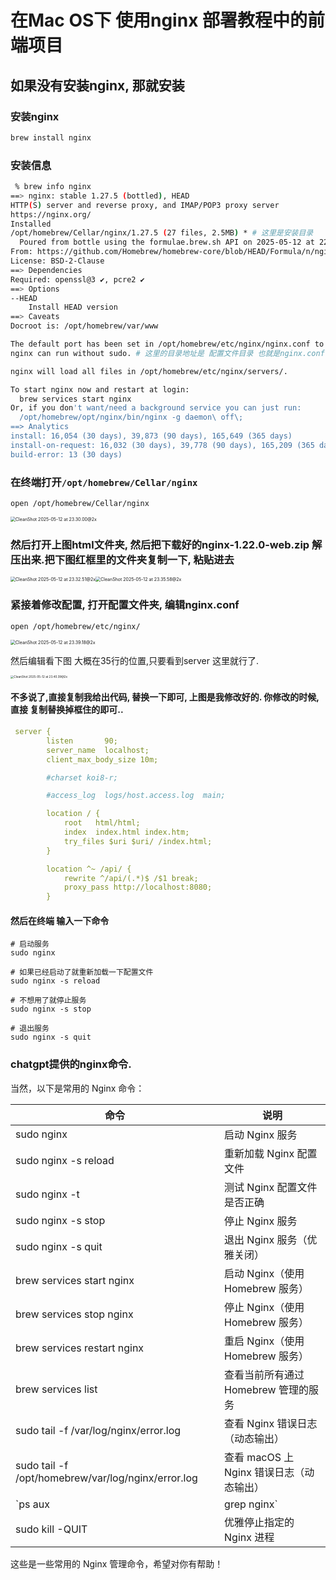 # 在Mac OS下 使用nginx 部署教程中的前端项目



## 如果没有安装nginx, 那就安装

### 安装nginx

```bash
brew install nginx 
```

### 安装信息

```bash
 % brew info nginx
==> nginx: stable 1.27.5 (bottled), HEAD
HTTP(S) server and reverse proxy, and IMAP/POP3 proxy server
https://nginx.org/
Installed
/opt/homebrew/Cellar/nginx/1.27.5 (27 files, 2.5MB) * # 这里是安装目录
  Poured from bottle using the formulae.brew.sh API on 2025-05-12 at 22:25:17
From: https://github.com/Homebrew/homebrew-core/blob/HEAD/Formula/n/nginx.rb
License: BSD-2-Clause
==> Dependencies
Required: openssl@3 ✔, pcre2 ✔
==> Options
--HEAD
	Install HEAD version
==> Caveats
Docroot is: /opt/homebrew/var/www 

The default port has been set in /opt/homebrew/etc/nginx/nginx.conf to 8080 so that
nginx can run without sudo. # 这里的目录地址是 配置文件目录 也就是nginx.conf 目录

nginx will load all files in /opt/homebrew/etc/nginx/servers/.

To start nginx now and restart at login:
  brew services start nginx
Or, if you don't want/need a background service you can just run:
  /opt/homebrew/opt/nginx/bin/nginx -g daemon\ off\;
==> Analytics
install: 16,054 (30 days), 39,873 (90 days), 165,649 (365 days)
install-on-request: 16,032 (30 days), 39,778 (90 days), 165,209 (365 days)
build-error: 13 (30 days)

```

### 在终端打开`/opt/homebrew/Cellar/nginx`

```
open /opt/homebrew/Cellar/nginx
```

<img src="/Users/wheat/Desktop/AI-JavaWeb-Dev/web-ai-project02/img/CleanShot 2025-05-12 at 23.30.00@2x.png" alt="CleanShot 2025-05-12 at 23.30.00@2x" style="zoom:50%;" />

### 然后打开上图html文件夹, 然后把下载好的nginx-1.22.0-web.zip 解压出来.把下图红框里的文件夹复制一下, 粘贴进去

<img src="/Users/wheat/Desktop/AI-JavaWeb-Dev/web-ai-project02/img/CleanShot 2025-05-12 at 23.32.51@2x.png" alt="CleanShot 2025-05-12 at 23.32.51@2x" style="zoom:50%;" /><img src="/Users/wheat/Desktop/AI-JavaWeb-Dev/web-ai-project02/img/CleanShot 2025-05-12 at 23.35.58@2x.png" alt="CleanShot 2025-05-12 at 23.35.58@2x" style="zoom:50%;" />



### 紧接着修改配置, 打开配置文件夹, 编辑nginx.conf

```
open /opt/homebrew/etc/nginx/
```

<img src="/Users/wheat/Desktop/AI-JavaWeb-Dev/web-ai-project02/img/CleanShot 2025-05-12 at 23.39.18@2x.png" alt="CleanShot 2025-05-12 at 23.39.18@2x" style="zoom:50%;" />

然后编辑看下图 大概在35行的位置,只要看到server 这里就行了.

<img src="/Users/wheat/Desktop/AI-JavaWeb-Dev/web-ai-project02/img/CleanShot 2025-05-12 at 23.40.39@2x.png" alt="CleanShot 2025-05-12 at 23.40.39@2x" style="zoom: 33%;" />



#### 不多说了,直接复制我给出代码, 替换一下即可, 上图是我修改好的. 你修改的时候,直接 复制替换掉框住的即可..

```yml
 server {
        listen       90;
        server_name  localhost;
        client_max_body_size 10m;

        #charset koi8-r;

        #access_log  logs/host.access.log  main;

        location / {
            root   html/html;
            index  index.html index.htm;
            try_files $uri $uri/ /index.html;
        }

        location ^~ /api/ {
            rewrite ^/api/(.*)$ /$1 break;
            proxy_pass http://localhost:8080;
        }
```



#### 然后在终端 输入一下命令

```
# 启动服务
sudo nginx

# 如果已经启动了就重新加载一下配置文件
sudo nginx -s reload

# 不想用了就停止服务
sudo nginx -s stop

# 退出服务
sudo nginx -s quit
```



###  chatgpt提供的nginx命令.

当然，以下是常用的 Nginx 命令：

| **命令**                                           | **说明**                                 |
| -------------------------------------------------- | ---------------------------------------- |
| sudo nginx                                         | 启动 Nginx 服务                          |
| sudo nginx -s reload                               | 重新加载 Nginx 配置文件                  |
| sudo nginx -t                                      | 测试 Nginx 配置文件是否正确              |
| sudo nginx -s stop                                 | 停止 Nginx 服务                          |
| sudo nginx -s quit                                 | 退出 Nginx 服务（优雅关闭）              |
| brew services start nginx                          | 启动 Nginx（使用 Homebrew 服务）         |
| brew services stop nginx                           | 停止 Nginx（使用 Homebrew 服务）         |
| brew services restart nginx                        | 重启 Nginx（使用 Homebrew 服务）         |
| brew services list                                 | 查看当前所有通过 Homebrew 管理的服务     |
| sudo tail -f /var/log/nginx/error.log              | 查看 Nginx 错误日志（动态输出）          |
| sudo tail -f /opt/homebrew/var/log/nginx/error.log | 查看 macOS 上 Nginx 错误日志（动态输出） |
| `ps aux                                            | grep nginx`                              |
| sudo kill -QUIT <pid>                              | 优雅停止指定的 Nginx 进程                |

这些是一些常用的 Nginx 管理命令，希望对你有帮助！